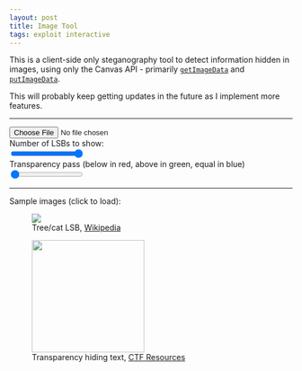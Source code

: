 ```yaml
---
layout: post
title: Image Tool
tags: exploit interactive
---
```


This is a client-side only steganography tool to detect information hidden in images, using only the Canvas API - primarily [`getImageData`][getimagedata] and [`putImageData`][putimagedata].

[getimagedata]: https://developer.mozilla.org/en-US/docs/Web/API/CanvasRenderingContext2D/getImageData
[putimagedata]: https://developer.mozilla.org/en-US/docs/Web/API/CanvasRenderingContext2D/putImageData

<!--more-->

This will probably keep getting updates in the future as I implement more features.

---


<div>
	<div>
		<input id="filein" type="file" accept="image/*" oninput="load(this)">
	</div>
	<div>
		<label for="lsb">Number of LSBs to show:</label>
		<div>
			<input id="lsb" type="range" min="1" max="8" value="8" oninput="update()">
			<span id="lsb-value"></span>
		</div>
	</div>
	<div>
		<label for="ts">Transparency pass (below in red, above in green, equal in blue)</label>
		<div>
			<input id="ts" type="range" min="-1" max="255" value="-1" oninput="update()">
			<span id="ts-value"></span>
		</div>
	</div>
</div>

<center>
	<canvas id="canvas" width="0" height="0" style="max-width: 80%; max-height: 600px"></canvas>
</center>

---

Sample images (click to load):

<figure class="figure mx-4">
	<img src="https://upload.wikimedia.org/wikipedia/commons/a/a8/Steganography_original.png?1547004448255" crossorigin="Anonymous" onclick="window.image = this; update()">
	<figcaption class="figure-caption">Tree/cat LSB, <a href="https://en.wikipedia.org/wiki/Steganography">Wikipedia</a></figcaption>
</figure>

<figure class="figure mx-4">
	<img src="https://ctfs.github.io/resources/topics/steganography/invisible-text/example.png" crossorigin="Anonymous" onclick="window.image = this; update()" width="200">
	<figcaption class="figure-caption">Transparency hiding text, <a href="https://ctfs.github.io/resources/topics/steganography/invisible-text/README.html">CTF Resources</a></figcaption>
</figure>

<!-- code below -->

<script>

function getImage(input) {
	let reader = new FileReader();
	let file = input.files[0];

	if(!file) {
		return Promise.reject("no file");
	}

	let ret = new Promise(function(resolve, reject) {
		reader.onabort = reader.onerror = (event) => {
			reject(reader.error);
		};
		reader.onload = (event) => {
			let img = new Image();
			img.onload = () => {
				resolve(img);
			}
			img.onerror = (err) => {
				reject(err);
			}
			img.src = reader.result;
		};
	});

	reader.readAsDataURL(file);

	return ret;
}

function loadImage() {
	// it seems like it takes time to process
	let canvas = document.querySelector('canvas');
	canvas.width = window.image.naturalWidth;
	canvas.height = window.image.naturalHeight;

	let ctx = canvas.getContext('2d');
	ctx.drawImage(window.image, 0, 0);
}

function applyPixelFilter(filter) {
	let canvas = document.querySelector('canvas');
	let ctx = canvas.getContext('2d');

	let imageData = ctx.getImageData(0, 0, canvas.width, canvas.height);
	let data = imageData.data;

	let swapSB = (x) => (x << (8-n)) & 0xff;

	for(let i = 0; i < data.length; i += 4) {
		let out = filter(... [0,1,2,3].map(j => data[i+j]));
		for(let j = 0; j < 4; ++j) {
			data[i + j] = out[j];
		}
	}
	ctx.putImageData(imageData, 0, 0);
}

function showLSB(n) {
	let swapSB = (x) => (x << (8-n)) & 0xff;
	applyPixelFilter((r,g,b,a) => [...[r,g,b].map(swapSB), a]);
}

function transSub(n) {
	applyPixelFilter((r,g,b,a) => a < n ? [ 0xff, 0, 0, 0xff ] : a > n ? [0, 0xff, 0, 0xff ] : [0, 0, 0xff, 0xff ]);
}

function update() {
	let lsbAmount = parseInt(document.querySelector('input#lsb').value);
	document.querySelector('span#lsb-value').innerHTML = lsbAmount;

	let tsAmount = parseInt(document.querySelector('input#ts').value);
	document.querySelector('span#ts-value').innerHTML = tsAmount >= 0 ? tsAmount : "Not applied";

	console.log(lsbAmount, tsAmount);

	if(window.image !== null) {
		loadImage();
		if(tsAmount >= 0) {
			transSub(tsAmount);
		}
		showLSB(lsbAmount);
	}
}

function load(element) {
	getImage(element).then((image) => {
		window.image = image;
		update();
	});
}

image = null;
update();

</script>
